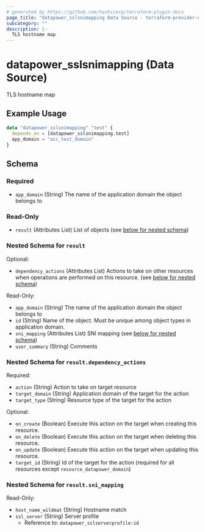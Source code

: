 ```yaml
---
# generated by https://github.com/hashicorp/terraform-plugin-docs
page_title: "datapower_sslsnimapping Data Source - terraform-provider-datapower"
subcategory: ""
description: |-
  TLS hostname map
---
```


# datapower_sslsnimapping (Data Source)

TLS hostname map

## Example Usage

```terraform
data "datapower_sslsnimapping" "test" {
  depends_on = [datapower_sslsnimapping.test]
  app_domain = "acc_test_domain"
}
```

<!-- schema generated by tfplugindocs -->
## Schema

### Required

- `app_domain` (String) The name of the application domain the object belongs to

### Read-Only

- `result` (Attributes List) List of objects (see [below for nested schema](#nestedatt--result))

<a id="nestedatt--result"></a>
### Nested Schema for `result`

Optional:

- `dependency_actions` (Attributes List) Actions to take on other resources when operations are performed on this resource. (see [below for nested schema](#nestedatt--result--dependency_actions))

Read-Only:

- `app_domain` (String) The name of the application domain the object belongs to
- `id` (String) Name of the object. Must be unique among object types in application domain.
- `sni_mapping` (Attributes List) SNI mapping (see [below for nested schema](#nestedatt--result--sni_mapping))
- `user_summary` (String) Comments

<a id="nestedatt--result--dependency_actions"></a>
### Nested Schema for `result.dependency_actions`

Required:

- `action` (String) Action to take on target resource
- `target_domain` (String) Application domain of the target for the action
- `target_type` (String) Resource type of the target for the action

Optional:

- `on_create` (Boolean) Execute this action on the target when creating this resource.
- `on_delete` (Boolean) Execute this action on the target when deleting this resource.
- `on_update` (Boolean) Execute this action on the target when updating this resource.
- `target_id` (String) Id of the target for the action (required for all resources except `resource_datapower_domain`)


<a id="nestedatt--result--sni_mapping"></a>
### Nested Schema for `result.sni_mapping`

Read-Only:

- `host_name_wildmat` (String) Hostname match
- `ssl_server` (String) Server profile
  - Reference to: `datapower_sslserverprofile:id`

